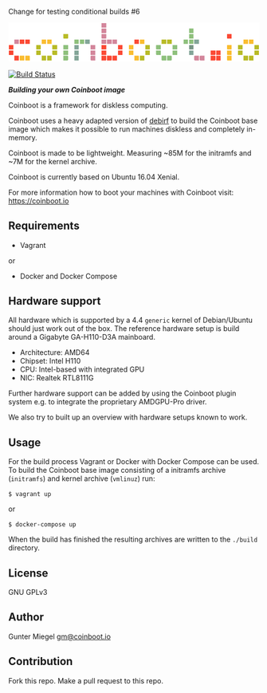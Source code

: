 Change for testing conditional builds #6

![Logo of Coinboot](https://raw.githubusercontent.com/frzb/coinboot/master/img/coinboot.png)

[![Build Status](https://travis-ci.org/frzb/coinboot-debirf.svg?branch=master)](https://travis-ci.org/frzb/coinboot-debirf)

***Building  your own Coinboot image***

Coinboot is a framework for diskless computing.

Coinboot uses a heavy adapted version of [debirf](http://cmrg.fifthhorseman.net/wiki/debirf) to build the Coinboot base image which makes it possible to run machines diskless and completely in-memory.

Coinboot is made to be lightweight. Measuring ~85M for the initramfs and ~7M for the kernel archive.

Coinboot is currently based on Ubuntu 16.04 Xenial.

For more information how to boot your machines with Coinboot visit: https://coinboot.io

## Requirements 

* Vagrant

or 

* Docker and Docker Compose

## Hardware support

All hardware which is supported by a 4.4 `generic` kernel of Debian/Ubuntu should just work out of the box.
The reference hardware setup is build around a Gigabyte GA-H110-D3A mainboard.

* Architecture: AMD64
* Chipset: Intel H110
* CPU: Intel-based with integrated GPU
* NIC: Realtek RTL8111G

Further hardware support can be added by using the Coinboot plugin system e.g. to integrate the proprietary AMDGPU-Pro driver.

We also try to built up an overview with hardware setups known to work.


## Usage

For the build process Vagrant or Docker with Docker Compose can be used.  
To build the Coinboot base image consisting of a initramfs archive (`initramfs`) and kernel archive (`vmlinuz`) run:

```
$ vagrant up
```

or 

```
$ docker-compose up
```

When the build has finished the resulting archives are written to the `./build` directory.

## License

GNU GPLv3 

## Author

Gunter Miegel 
gm@coinboot.io

## Contribution

Fork this repo. 
Make a pull request to this repo. 
